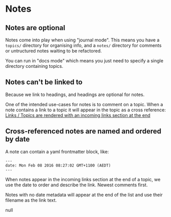 # [](#notes)Notes

[links / topics are rendered with an incoming links section at the end]: links.md#topics-are-rendered-with-an-incoming-links-section-at-the-end

## [](#notes-are-optional)Notes are optional

Notes come into play when using "journal mode". This means you have a `topics/` directory for organising info, and a `notes/` directory for comments or untructured notes waiting to be refactored.

You can run in "docs mode" which means you just need to specify a single directory containing topics.

[links / topics are rendered with an incoming links section at the end]: links.md#topics-are-rendered-with-an-incoming-links-section-at-the-end

## [](#notes-cant-be-linked-to)Notes can't be linked to

Because we link to headings, and headings are optional for notes.

One of the intended use-cases for notes is to comment on a topic. When a note contains a link to a topic it will appear in the topic as a cross reference: [Links / Topics are rendered with an incoming links section at the end][]

[links / topics are rendered with an incoming links section at the end]: links.md#topics-are-rendered-with-an-incoming-links-section-at-the-end

## [](#cross-referenced-notes-are-named-and-ordered-by-date)Cross-referenced notes are named and ordered by date

A note can contain a yaml frontmatter block, like:

    ---
    date: Mon Feb 08 2016 08:27:02 GMT+1100 (AEDT)
    ---

When notes appear in the incoming links section at the end of a topic, we use the date to order and describe the link. Newest comments first.

Notes with no date metadata will appear at the end of the list and use their filename as the link text.

[links / topics are rendered with an incoming links section at the end]: links.md#topics-are-rendered-with-an-incoming-links-section-at-the-end
null